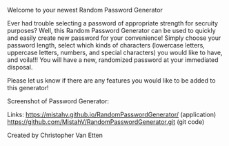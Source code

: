 Welcome to your newest Random Password Generator

Ever had trouble selecting a password of appropriate strength for secruity purposes? Well, this Random Password Generator can be used to quickly and easily create new password for your convenience! Simply choose your password length, select which kinds of characters (lowercase letters, uppercase letters, numbers, and special characters) you would like to have, and voila!!! You will have a new, randomized password at your immediated disposal.

Please let us know if there are any features you would like to be added to this generator!


Screenshot of Password Generator:

Links:
https://mistahv.github.io/RandomPasswordGenerator/ (application)
https://github.com/MistahV/RandomPasswordGenerator.git (git code)


Created by Christopher Van Etten